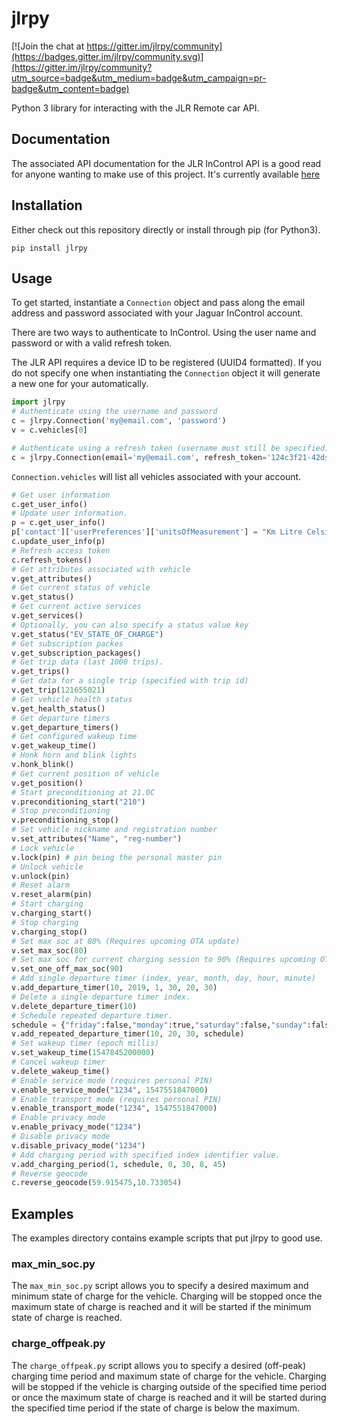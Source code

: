 # jlrpy

[![Join the chat at https://gitter.im/jlrpy/community](https://badges.gitter.im/jlrpy/community.svg)](https://gitter.im/jlrpy/community?utm_source=badge&utm_medium=badge&utm_campaign=pr-badge&utm_content=badge)

Python 3 library for interacting with the JLR Remote car API.

## Documentation
The associated API documentation for the JLR InControl API is a good read for anyone wanting to make use of this project. It's currently available [here](https://documenter.getpostman.com/view/6250319/RznBMzqo)

## Installation

Either check out this repository directly or install through pip (for Python3).

`pip install jlrpy`

## Usage
To get started, instantiate a `Connection` object and pass along the email address and password associated with your Jaguar InControl account.

There are two ways to authenticate to InControl. Using the user name and password or with a valid refresh token.

The JLR API requires a device ID to be registered (UUID4 formatted). If you do not specify one when instantiating the `Connection` object it will generate a new one for your automatically. 

```python
import jlrpy
# Authenticate using the username and password
c = jlrpy.Connection('my@email.com', 'password')
v = c.vehicles[0]

# Authenticate using a refresh token (username must still be specified)
c = jlrpy.Connection(email='my@email.com', refresh_token='124c3f21-42ds-2e4d-86f8-221v32392a1d')
```

`Connection.vehicles` will list all vehicles associated with your account.

```python
# Get user information
c.get_user_info()
# Update user information.
p = c.get_user_info()
p['contact']['userPreferences']['unitsOfMeasurement'] = "Km Litre Celsius VolPerDist Wh DistPerkWh"
c.update_user_info(p)
# Refresh access token
c.refresh_tokens()
# Get attributes associated with vehicle
v.get_attributes()
# Get current status of vehicle
v.get_status()
# Get current active services
v.get_services()
# Optionally, you can also specify a status value key
v.get_status("EV_STATE_OF_CHARGE")
# Get subscription packes
v.get_subscription_packages()
# Get trip data (last 1000 trips).
v.get_trips()
# Get data for a single trip (specified with trip id)
v.get_trip(121655021)
# Get vehicle health status
v.get_health_status()
# Get departure timers
v.get_departure_timers()
# Get configured wakeup time
v.get_wakeup_time()
# Honk horn and blink lights
v.honk_blink()
# Get current position of vehicle
v.get_position()
# Start preconditioning at 21.0C
v.preconditioning_start("210")
# Stop preconditioning
v.preconditioning_stop()
# Set vehicle nickname and registration number
v.set_attributes("Name", "reg-number")
# Lock vehicle
v.lock(pin) # pin being the personal master pin
# Unlock vehicle
v.unlock(pin)
# Reset alarm
v.reset_alarm(pin)
# Start charging
v.charging_start()
# Stop charging
v.charging_stop()
# Set max soc at 80% (Requires upcoming OTA update)
v.set_max_soc(80)
# Set max soc for current charging session to 90% (Requires upcoming OTA update)
v.set_one_off_max_soc(90)
# Add single departure timer (index, year, month, day, hour, minute)
v.add_departure_timer(10, 2019, 1, 30, 20, 30)
# Delete a single departure timer index.
v.delete_departure_timer(10)
# Schedule repeated departure timer.
schedule = {"friday":false,"monday":true,"saturday":false,"sunday":false,"thursday":false,"tuesday":true,"wednesday":true}
v.add_repeated_departure_timer(10, 20, 30, schedule)
# Set wakeup timer (epoch millis)
v.set_wakeup_time(1547845200000)
# Cancel wakeup timer
v.delete_wakeup_time()
# Enable service mode (requires personal PIN)
v.enable_service_mode("1234", 1547551847000)
# Enable transport mode (requires personal PIN)
v.enable_transport_mode("1234", 1547551847000)
# Enable privacy mode
v.enable_privacy_mode("1234")
# Disable privacy mode
v.disable_privacy_mode("1234")
# Add charging period with specified index identifier value.
v.add_charging_period(1, schedule, 0, 30, 8, 45)
# Reverse geocode
c.reverse_geocode(59.915475,10.733054)
```

## Examples
The examples directory contains example scripts that put jlrpy to good use. 

### max_min_soc.py
The `max_min_soc.py` script allows you to specify a desired maximum and minimum state of charge for the vehicle. Charging will be stopped once the maximum state of charge is reached and it will be started if the minimum state of charge is reached. 

### charge_offpeak.py
The `charge_offpeak.py` script allows you to specify a desired (off-peak) charging time period and maximum state of charge for the vehicle. Charging will be stopped if the vehicle is charging outside of the specified time period or once the maximum state of charge is reached and it will be started during the specified time period if the state of charge is below the maximum.
